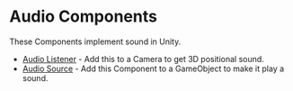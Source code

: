 Audio Components
================

These <span class=keyword>Components</span> implement sound in Unity.

* [Audio Listener](class-AudioListener.html) - Add this to a <span class=keyword>Camera</span> to get 3D positional sound.
* [Audio Source](class-AudioSource.html) - Add this Component to a <span class=keyword>GameObject</span> to make it play a sound.
